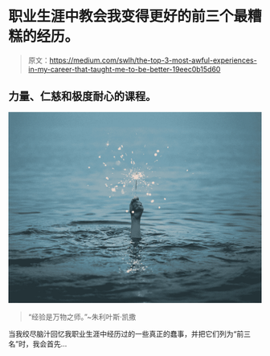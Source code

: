 # 职业生涯中教会我变得更好的前三个最糟糕的经历。

> 原文：<https://medium.com/swlh/the-top-3-most-awful-experiences-in-my-career-that-taught-me-to-be-better-19eec0b15d60>

## 力量、仁慈和极度耐心的课程。

![](img/162707b8662d2d6668c33ad1737121ce.png)

> “经验是万物之师。”~朱利叶斯·凯撒

当我绞尽脑汁回忆我职业生涯中经历过的一些真正的蠢事，并把它们列为“前三名”时，我会首先…